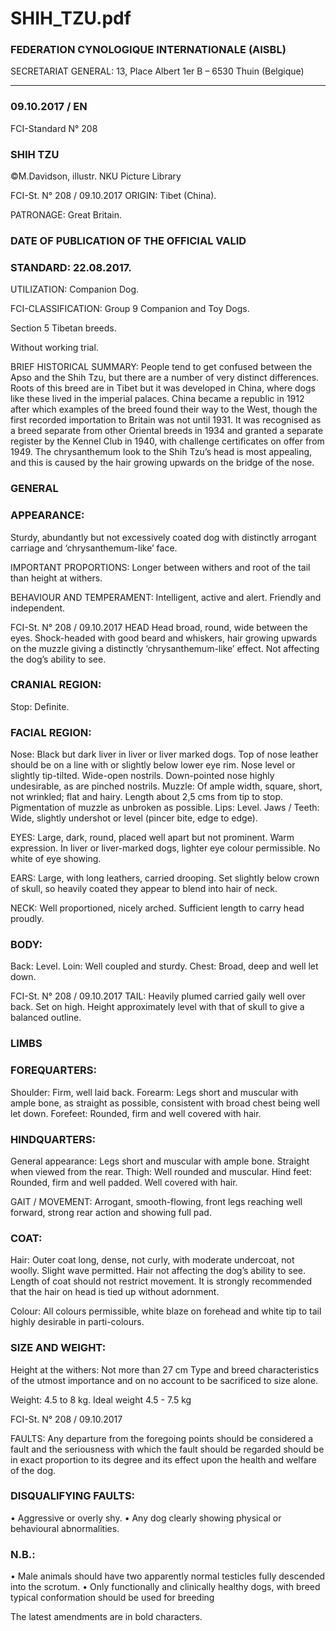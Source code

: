 # SHIH_TZU.pdf


### FEDERATION CYNOLOGIQUE INTERNATIONALE (AISBL)


SECRETARIAT GENERAL: 13, Place Albert 1er  B – 6530 Thuin (Belgique)
______________________________________________________________________________

### 09.10.2017 / EN



FCI-Standard N° 208

### SHIH TZU



©M.Davidson, illustr. NKU Picture Library




FCI-St. N° 208 / 09.10.2017
ORIGIN: Tibet (China).

PATRONAGE: Great Britain.

### DATE OF PUBLICATION OF THE OFFICIAL VALID



### STANDARD: 22.08.2017.



UTILIZATION: Companion Dog.

FCI-CLASSIFICATION: Group   9  Companion and Toy Dogs.

Section  5 Tibetan breeds.

Without working trial.



BRIEF HISTORICAL SUMMARY: People tend to get confused
between the Apso and the Shih Tzu, but there are a number of very
distinct differences. Roots of this breed are in Tibet but it was
developed in China, where dogs like these lived in the imperial
palaces. China became a republic in 1912 after which examples of
the breed found their way to the West, though the first recorded
importation to Britain was not until 1931. It was recognised as a
breed separate from other Oriental breeds in 1934 and granted a
separate register by the Kennel Club in 1940, with challenge
certificates on offer from 1949. The chrysanthemum look to the Shih
Tzu’s head is most appealing, and this is caused by the hair growing
upwards on the bridge of the nose.

### GENERAL



### APPEARANCE:


Sturdy,
abundantly
but
not
excessively coated dog with distinctly arrogant carriage and
‘chrysanthemum-like’ face.

IMPORTANT PROPORTIONS: Longer between withers and root
of the tail than height at withers.

BEHAVIOUR AND TEMPERAMENT: Intelligent, active and
alert.  Friendly and independent.



FCI-St. N° 208 / 09.10.2017
HEAD Head broad, round, wide between the eyes.  Shock-headed
with good beard and whiskers, hair growing upwards on the muzzle
giving a distinctly ‘chrysanthemum-like’ effect.  Not affecting the
dog’s ability to see.

### CRANIAL REGION:



Stop: Definite.

### FACIAL REGION:


Nose: Black but dark liver in liver or liver marked dogs. Top of nose
leather should be on a line with or slightly below lower eye rim.
Nose level or slightly tip-tilted. Wide-open nostrils. Down-pointed
nose highly undesirable, as are pinched nostrils.
Muzzle: Of ample width, square, short, not wrinkled; flat and hairy.
Length about 2,5 cms from tip to stop. Pigmentation of muzzle as
unbroken as possible.
Lips: Level.
Jaws / Teeth: Wide, slightly undershot or level (pincer bite, edge to
edge).

EYES: Large, dark, round, placed well apart but not prominent.
Warm expression. In liver or liver-marked dogs, lighter eye colour
permissible. No white of eye showing.

EARS: Large, with long leathers, carried drooping. Set slightly
below crown of skull, so heavily coated they appear to blend into
hair of neck.

NECK: Well proportioned, nicely arched. Sufficient length to carry
head proudly.

### BODY:


Back: Level.
Loin: Well coupled and sturdy.
Chest: Broad, deep and well let down.



FCI-St. N° 208 / 09.10.2017
TAIL: Heavily plumed carried gaily well over back. Set on high.
Height approximately level with that of skull to give a balanced
outline.

### LIMBS



### FOREQUARTERS:


Shoulder: Firm, well laid back.
Forearm: Legs short and muscular with ample bone, as straight as
possible, consistent with broad chest being well let down.
Forefeet: Rounded, firm and well covered with hair.

### HINDQUARTERS:


General appearance: Legs short and muscular with ample bone.
Straight when viewed from the rear.
Thigh: Well rounded and muscular.
Hind feet: Rounded, firm and well padded. Well covered with hair.

GAIT / MOVEMENT: Arrogant, smooth-flowing, front legs
reaching well forward, strong rear action and showing full pad.

### COAT:


Hair: Outer coat long, dense, not curly, with moderate undercoat, not
woolly. Slight wave permitted. Hair not affecting the dog’s ability to
see. Length of coat should not restrict movement. It is strongly
recommended that the hair on head is tied up without
adornment.

Colour: All colours permissible, white blaze on forehead and white
tip to tail highly desirable in parti-colours.

### SIZE AND WEIGHT:


Height at the withers: Not more than 27 cm
Type and breed characteristics of the utmost importance and on no
account to be sacrificed to size alone.

Weight: 4.5 to 8 kg. Ideal weight 4.5 - 7.5 kg



FCI-St. N° 208 / 09.10.2017

FAULTS: Any departure from the foregoing points should be
considered a fault and the seriousness with which the fault should be
regarded should be in exact proportion to its degree and its effect
upon the health and welfare of the dog.

### DISQUALIFYING FAULTS:


•
Aggressive or overly shy.
•
Any dog clearly showing physical or behavioural abnormalities.

### N.B.:


•   Male animals should have two apparently normal testicles fully
descended into the scrotum.
•
Only functionally and clinically healthy dogs, with breed
typical conformation should be used for breeding

The latest amendments are in bold characters.






